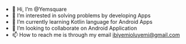 - 👋 Hi, I’m @Yemsquare
- 👀 I’m interested in solving problems by developing Apps
- 🌱 I’m currently learning Kotlin language for Android Apps
- 💞️ I’m looking to collaborate on Android Application 
- 📫 How to reach me is through my email ibiyemioluyemi@gmail.com

<!---
Yemsquare/Yemsquare is a ✨ special ✨ repository because its `README.md` (this file) appears on your GitHub profile.
You can click the Preview link to take a look at your changes.
--->
